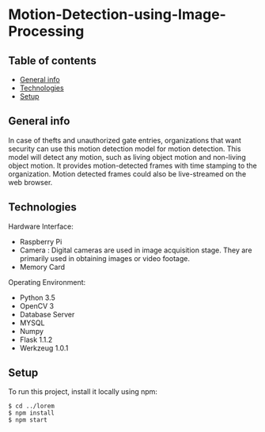 # Motion-Detection-using-Image-Processing
## Table of contents
* [General info](#general-info)
* [Technologies](#technologies)
* [Setup](#setup)

## General info

In case of thefts and unauthorized gate entries, organizations that want security can use this motion detection model for motion detection. This model will detect any motion, such as living object motion and non-living object motion. It provides motion-detected frames with time stamping to the organization. Motion detected frames could also be live-streamed on the web browser.
	
## Technologies
Hardware Interface:
* Raspberry Pi
* Camera : Digital cameras are used in image acquisition stage. They are primarily used in obtaining images or video footage.
* Memory Card

Operating Environment:
* Python 3.5
* OpenCV 3
* Database Server
* MYSQL
* Numpy 
* Flask 1.1.2
* Werkzeug 1.0.1
	
## Setup
To run this project, install it locally using npm:

```
$ cd ../lorem
$ npm install
$ npm start
```
